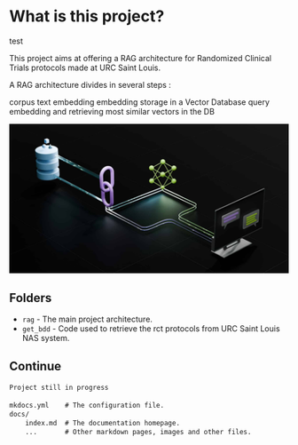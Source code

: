 # What is this project?

test

This project aims at offering a RAG architecture for Randomized Clinical Trials protocols made at URC Saint Louis.

A RAG architecture divides in several steps :

corpus text embedding
embedding storage in a Vector Database
query embedding and retrieving most similar vectors in the DB

![Alt text](assets/smart_image.jpg)

## Folders

* `rag` - The main project architecture.
* `get_bdd` - Code used to retrieve the rct protocols from URC Saint Louis NAS system.

## Continue

    Project still in progress 
    
    mkdocs.yml    # The configuration file.
    docs/
        index.md  # The documentation homepage.
        ...       # Other markdown pages, images and other files.